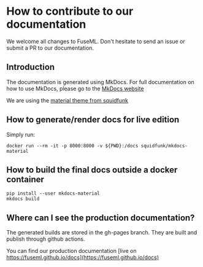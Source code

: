 # How to contribute to our documentation

We welcome all changes to FuseML.
Don't hesitate to send an issue or submit a PR to our documentation.

## Introduction

The documentation is generated using MkDocs. For full documentation on how to
use MkDocs, please go to the [MkDocs website](https://www.mkdocs.org/)

We are using the [material theme from squidfunk](https://squidfunk.github.io/mkdocs-material/)

## How to generate/render docs for live edition

Simply run:

```
docker run --rm -it -p 8000:8000 -v ${PWD}:/docs squidfunk/mkdocs-material
```

## How to build the final docs outside a docker container

```
pip install --user mkdocs-material
mkdocs build
```

## Where can I see the production documentation?

The generated builds are stored in the gh-pages branch.
They are built and publish through github actions.

You can find our production documentation [live on https://fuseml.github.io/docs](https://fuseml.github.io/docs)
